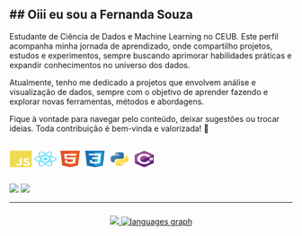 ## ## Oiii eu sou a Fernanda Souza
Estudante de Ciência de Dados e Machine Learning no CEUB. Este perfil acompanha minha jornada de aprendizado, onde compartilho projetos, estudos e experimentos, sempre buscando aprimorar habilidades práticas e expandir conhecimentos no universo dos dados.

Atualmente, tenho me dedicado a projetos que envolvem análise e visualização de dados, sempre com o objetivo de aprender fazendo e explorar novas ferramentas, métodos e abordagens.

Fique à vontade para navegar pelo conteúdo, deixar sugestões ou trocar ideias. Toda contribuição é bem-vinda e valorizada! 🚀

<div style="display: inline_block"><br>
  <img align="center" alt="Rafa-Js" height="30" width="40" src="https://raw.githubusercontent.com/devicons/devicon/master/icons/javascript/javascript-plain.svg">
  <img align="center" alt="Rafa-React" height="30" width="40" src="https://raw.githubusercontent.com/devicons/devicon/master/icons/react/react-original.svg">
  <img align="center" alt="Rafa-HTML" height="30" width="40" src="https://raw.githubusercontent.com/devicons/devicon/master/icons/html5/html5-original.svg">
  <img align="center" alt="Rafa-CSS" height="30" width="40" src="https://raw.githubusercontent.com/devicons/devicon/master/icons/css3/css3-original.svg">
  <img align="center" alt="Rafa-Python" height="30" width="40" src="https://raw.githubusercontent.com/devicons/devicon/master/icons/python/python-original.svg">
  <img align="center" alt="Rafa-Csharp" height="30" width="40" src="https://raw.githubusercontent.com/devicons/devicon/master/icons/csharp/csharp-original.svg">
</div>
  
  ##
 
<div> 
  <a href="https://www.youtube.com/@sophiasilva6444" target="_blank"><img src="https://img.shields.io/badge/YouTube-FF0000?style=for-the-badge&logo=youtube&logoColor=white" target="_blank"></a>
  <a href = "office.fernandasouza.fs@gamil.com"><img src="https://img.shields.io/badge/-Gmail-%23333?style=for-the-badge&logo=gmail&logoColor=white" target="_blank"></a>
 
<hr/>

### 

<div align="center">
<a href="https://github.com/Nanda1509">
  <img height="150em" src="https://github-readme-stats.vercel.app/api?username=nanda1509&show_icons=true&theme=tokyonight&include_all_commits=true&count_private=true&locale=pt-br"/>
  <img src="https://github-readme-stats.vercel.app/api/top-langs?username=nanda1509&locale=pt-br&hide_title=false&layout=compact&card_width=320&langs_count=10&theme=tokyonight&hide_border=false&order=2" height="150" alt="languages graph"  />
</a>
</div>

